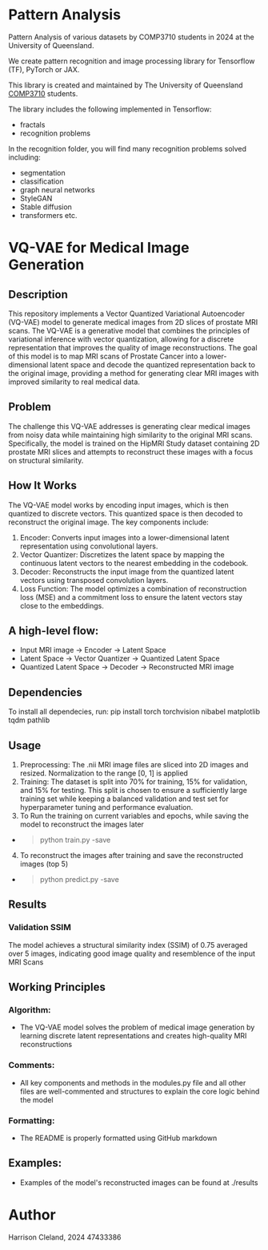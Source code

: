 # Pattern Analysis
Pattern Analysis of various datasets by COMP3710 students in 2024 at the University of Queensland.

We create pattern recognition and image processing library for Tensorflow (TF), PyTorch or JAX.

This library is created and maintained by The University of Queensland [COMP3710](https://my.uq.edu.au/programs-courses/course.html?course_code=comp3710) students.

The library includes the following implemented in Tensorflow:
* fractals 
* recognition problems

In the recognition folder, you will find many recognition problems solved including:
* segmentation
* classification
* graph neural networks
* StyleGAN
* Stable diffusion
* transformers
etc.

# VQ-VAE for Medical Image Generation
## Description
This repository implements a Vector Quantized Variational Autoencoder (VQ-VAE) model to generate medical images from 2D slices of prostate MRI scans. The VQ-VAE is a generative model that combines the principles of variational inference with vector quantization, allowing for a discrete representation that improves the quality of image reconstructions. The goal of this model is to map MRI scans of Prostate Cancer into a lower-dimensional latent space and decode the quantized representation back to the original image, providing a method for generating clear MRI images with improved similarity to real medical data.

## Problem
The challenge this VQ-VAE addresses is generating clear medical images from noisy data while maintaining high similarity to the original MRI scans. Specifically, the model is trained on the HipMRI Study dataset containing 2D prostate MRI slices and attempts to reconstruct these images with a focus on structural similarity.

## How It Works
The VQ-VAE model works by encoding input images, which is then quantized to discrete vectors. 
This quantized space is then decoded to reconstruct the original image. The key components include:

1. Encoder: Converts input images into a lower-dimensional latent representation using convolutional layers.
2. Vector Quantizer: Discretizes the latent space by mapping the continuous latent vectors to the nearest embedding in the codebook.
3. Decoder: Reconstructs the input image from the quantized latent vectors using transposed convolution layers.
4. Loss Function: The model optimizes a combination of reconstruction loss (MSE) and a commitment loss to ensure the latent vectors stay close to the embeddings.
   
## A high-level flow:
* Input MRI image -> Encoder -> Latent Space
* Latent Space -> Vector Quantizer -> Quantized Latent Space
* Quantized Latent Space -> Decoder -> Reconstructed MRI image

## Dependencies
To install all dependecies, run:
pip install torch torchvision nibabel matplotlib tqdm pathlib 

## Usage
1. Preprocessing: The .nii MRI image files are sliced into 2D images and resized. Normalization to the range [0, 1] is applied
2. Training: The dataset is split into 70% for training, 15% for validation, and 15% for testing. This split is chosen to ensure a sufficiently large training set while keeping a balanced validation and test set for hyperparameter tuning and performance evaluation.
3. To Run the training on current variables and epochs, while saving the model to reconstruct the images later
* > python train.py -save
4. To reconstruct the images after training and save the reconstructed images (top 5)
* > python predict.py -save

## Results
### Validation SSIM
The model achieves a structural similarity index (SSIM) of 0.75 averaged over 5 images, indicating good image quality and resemblence of the input MRI Scans

## Working Principles
### Algorithm:
* The VQ-VAE model solves the problem of medical image generation by learning discrete latent representations and creates high-quality MRI reconstructions
### Comments:
* All key components and methods in the modules.py file and all other files are well-commented and structures to explain the core logic behind the model
### Formatting:
* The README is properly formatted using GitHub markdown

## Examples:
* Examples of the model's reconstructed images can be found at ./results

# Author
Harrison Cleland, 2024
47433386
